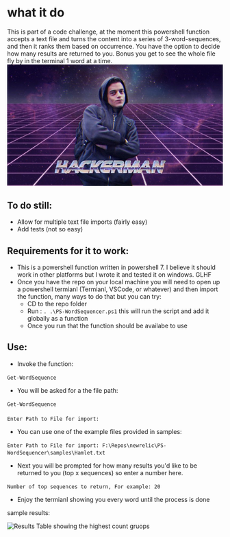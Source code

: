 # what it do
This is part of a code challenge, at the moment this powershell function accepts a text file and turns the content into a series of 3-word-sequences, and then it ranks them based on occurrence. You have the option to decide how many results are returned to you. 
Bonus you get to see the whole file fly by in the terminal 1 word at a time.
![hackerman](./Assets/hackerman.jpg?raw=true "hackerman") 

## To do still:
* Allow for multiple text file imports (fairly easy)
* Add tests (not so easy)


## Requirements for it to work:
* This is a powershell function written in powershell 7. I believe it should work in other platforms but I wrote it and tested it on windows. GLHF
* Once you have the repo on your local machine you will need to open up a powershell termianl (Termianl, VSCode, or whatever) and then import the function, many ways to do that but you can try:
  * CD to the repo folder
  * Run :
   ```. .\PS-WordSequencer.ps1```
   this will run the script and add it globally as a function
  * Once you run that the function should be availabe to use

## Use:
* Invoke the function:

``` Get-WordSequence ```
* You will be asked for a the file path:

<code>Get-WordSequence  
Enter Path to File for import: </code>
* You can use one of the example files provided in samples:  
  
```Enter Path to File for import: F:\Repos\newrelic\PS-WordSequencer\samples\Hamlet.txt```

* Next you will be prompted for how many results you'd like to be returned to you (top x sequences) so enter a number here.

```Number of top sequences to return, For example: 20```
* Enjoy the termianl showing you every word until the process is done

sample results:

![Results Table showing the highest count gruops](Assets/results.png?raw=true "result table")



  





